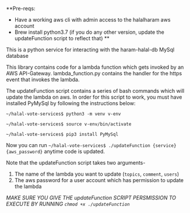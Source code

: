 **Pre-reqs: 
* Have a working aws cli with admin access to the halalharam aws account
* Brew install python3.7 (if you do any other version, update the updateFunction script to reflect that)
**

This is a python service for interacting with the haram-halal-db MySql database

This library contains code for a lambda function which gets invoked by an AWS API-Gateway. lambda_function.py contains the handler for the https event that invokes the lambda.

The updateFunction script contains a series of bash commands which will update the lambda on aws. In order for this script to work, you must have installed PyMySql by following the instructions below:

`~/halal-vote-services$ python3 -m venv v-env` 

`~/halal-vote-services$ source v-env/bin/activate` 

`~/halal-vote-services$ pip3 install PyMySql`

Now you can run `~/halal-vote-services$ ./updateFunction {service} {aws_password}` anytime code is updated.

Note that the updateFunction script takes two arguments- 
1) The name of the lambda you want to update (`topics`, `comment`, `users`)
2) The aws password for a user account which has permission to update the lambda

*MAKE SURE YOU GIVE THE updateFunction SCRIPT PERSMISSION TO EXECUTE BY RUNNING `chmod +x ./updateFunction`*